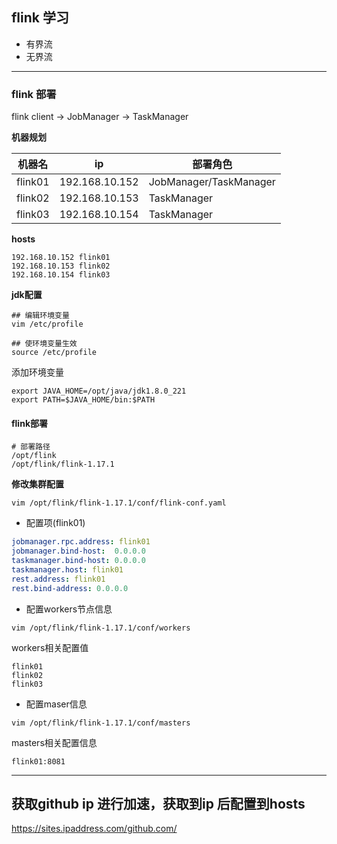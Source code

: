 ## flink 学习

- 有界流
- 无界流

----
### flink 部署
flink client -> JobManager -> TaskManager

**机器规划**

| 机器名        | ip              | 部署角色                   |
|------------|-----------------|------------------------|
| flink01    | 192.168.10.152  | JobManager/TaskManager |
| flink02    | 192.168.10.153  | TaskManager            |
| flink03    | 192.168.10.154  | TaskManager            |

**hosts**
```shell
192.168.10.152 flink01
192.168.10.153 flink02
192.168.10.154 flink03
```

**jdk配置**
```shell
## 编辑环境变量
vim /etc/profile

## 使环境变量生效
source /etc/profile
```
添加环境变量
```shell
export JAVA_HOME=/opt/java/jdk1.8.0_221
export PATH=$JAVA_HOME/bin:$PATH
```

#### flink部署
```shell
# 部署路径
/opt/flink
/opt/flink/flink-1.17.1
```

**修改集群配置**
```shell
vim /opt/flink/flink-1.17.1/conf/flink-conf.yaml
```
- 配置项(flink01)
```yaml
jobmanager.rpc.address: flink01
jobmanager.bind-host:  0.0.0.0
taskmanager.bind-host: 0.0.0.0
taskmanager.host: flink01
rest.address: flink01
rest.bind-address: 0.0.0.0
```

- 配置workers节点信息
````shell
vim /opt/flink/flink-1.17.1/conf/workers 
````
workers相关配置值
````shell
flink01
flink02
flink03
````

- 配置maser信息
```shell
vim /opt/flink/flink-1.17.1/conf/masters
```

masters相关配置信息
````shell
flink01:8081
````

----
## 获取github ip 进行加速，获取到ip 后配置到hosts
https://sites.ipaddress.com/github.com/
